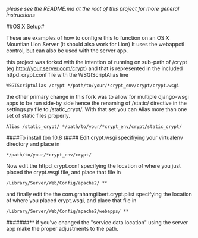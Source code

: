 *please see the README.md at the root of this project for more general instructions*

##OS X Setup#

These are examples of how to configre this to function on an OS X Mountian Lion Server (it should also work for Lion)
It uses the webappctl control, but can also be used with the server app.


this project was forked with the intention of running on sub-path of /crypt (eg http://your.server.com/crypt)
and that is represented in the included httpd_crypt.conf file with the WSGIScriptAlias line

	WSGIScriptAlias /crypt */path/to/your/*crypt_env/crypt/crypt.wsgi


the other primary change in this fork was to allow for multiple django-wsgi apps to be run side-by side hence the renaming of /static/ directive in the settings.py file to /static_crypt/.  With that set you can Alias more than one set of static files properly.

	Alias /static_crypt/ */path/to/your/*crypt_env/crypt/static_crypt/

####To install (on 10.8 )####
Edit crypt.wsgi specifiying your virtualenv directory and place in 

	*/path/to/your/*crypt_env/crypt/

Now edit the httpd_crypt.conf specifying the location of where you just placed the crypt.wsgi file, and place that file in

	/Library/Server/Web/Config/apache2/ **

and finally edit the the com.grahamgilbert.crypt.plist specifying the location of where you placed crypt.wsgi, and place that file in

	/Library/Server/Web/Config/apache2/webapps/ **

#######** if you've changed the "service data location" using the server app make the proper adjustments to the path.
